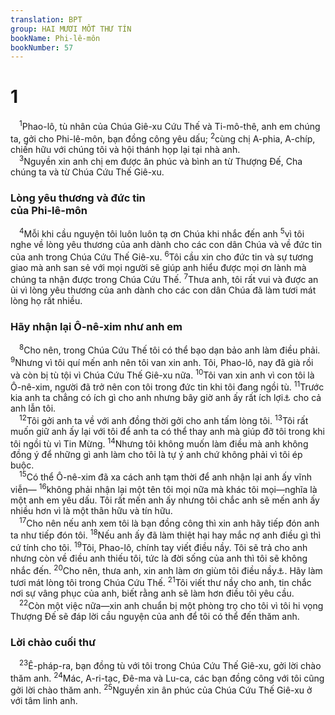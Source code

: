 ```yaml
---
translation: BPT
group: HAI MƯƠI MỐT THƯ TÍN
bookName: Phi-lê-môn 
bookNumber: 57
---
```


<div class="title"><h1>1</h1></div>
<span class="verse phil_1_1"> <sup>1</sup>Phao-lô, tù nhân của Chúa Giê-xu Cứu Thế và Ti-mô-thê, anh em chúng ta, gởi cho Phi-lê-môn, bạn đồng công yêu dấu;</span>
<span class="verse phil_1_2"><sup>2</sup>cùng chị A-phia, A-chíp, chiến hữu với chúng tôi và hội thánh họp lại tại nhà anh.<br/></span>
<span class="verse phil_1_3"> <sup>3</sup>Nguyền xin anh chị em được ân phúc và bình an từ Thượng Đế, Cha chúng ta và từ Chúa Cứu Thế Giê-xu.<br/></span>
<div class="title"><h3>Lòng yêu thương và đức tin<br/>của Phi-lê-môn</h3></div>
<span class="verse phil_1_4"> <sup>4</sup>Mỗi khi cầu nguyện tôi luôn luôn tạ ơn Chúa khi nhắc đến anh</span>
<span class="verse phil_1_5"><sup>5</sup>vì tôi nghe về lòng yêu thương của anh dành cho các con dân Chúa và về đức tin của anh trong Chúa Cứu Thế Giê-xu.</span>
<span class="verse phil_1_6"><sup>6</sup>Tôi cầu xin cho đức tin và sự tương giao mà anh san sẻ với mọi người sẽ giúp anh hiểu được mọi ơn lành mà chúng ta nhận được trong Chúa Cứu Thế.</span>
<span class="verse phil_1_7"><sup>7</sup>Thưa anh, tôi rất vui và được an ủi vì lòng yêu thương của anh dành cho các con dân Chúa đã làm tươi mát lòng họ rất nhiều.<br/></span>
<div class="title"><h3>Hãy nhận lại Ô-nê-xim như anh em</h3></div>
<span class="verse phil_1_8"> <sup>8</sup>Cho nên, trong Chúa Cứu Thế tôi có thể bạo dạn bảo anh làm điều phải.</span>
<span class="verse phil_1_9"><sup>9</sup>Nhưng vì tôi quí mến anh nên tôi van xin anh. Tôi, Phao-lô, nay đã già rồi và còn bị tù tội vì Chúa Cứu Thế Giê-xu nữa.</span>
<span class="verse phil_1_10"><sup>10</sup>Tôi van xin anh vì con tôi là Ô-nê-xim, người đã trở nên con tôi trong đức tin khi tôi đang ngồi tù.</span>
<span class="verse phil_1_11"><sup>11</sup>Trước kia anh ta chẳng có ích gì cho anh nhưng bây giờ anh ấy rất ích lợi<a data-toggle="tooltip" data-placement="bottom" title="Ô-nê-xim có nghĩa là “ích lợi” hay “hữu dụng.” Ở đây Phao-lô dùng lối chơi chữ.">⚓</a> cho cả anh lẫn tôi.<br/></span>
<span class="verse phil_1_12"> <sup>12</sup>Tôi gởi anh ta về với anh đồng thời gởi cho anh tấm lòng tôi.</span>
<span class="verse phil_1_13"><sup>13</sup>Tôi rất muốn giữ anh ấy lại với tôi để anh ta có thể thay anh mà giúp đỡ tôi trong khi tôi ngồi tù vì Tin Mừng.</span>
<span class="verse phil_1_14"><sup>14</sup>Nhưng tôi không muốn làm điều mà anh không đồng ý để những gì anh làm cho tôi là tự ý anh chứ không phải vì tôi ép buộc.<br/></span>
<span class="verse phil_1_15"> <sup>15</sup>Có thể Ô-nê-xim đã xa cách anh tạm thời để anh nhận lại anh ấy vĩnh viễn—</span>
<span class="verse phil_1_16"><sup>16</sup>không phải nhận lại một tên tôi mọi nữa mà khác tôi mọi—nghĩa là một anh em yêu dấu. Tôi rất mến anh ấy nhưng tôi chắc anh sẽ mến anh ấy nhiều hơn vì là một thân hữu và tín hữu.<br/></span>
<span class="verse phil_1_17"> <sup>17</sup>Cho nên nếu anh xem tôi là bạn đồng công thì xin anh hãy tiếp đón anh ta như tiếp đón tôi.</span>
<span class="verse phil_1_18"><sup>18</sup>Nếu anh ấy đã làm thiệt hại hay mắc nợ anh điều gì thì cứ tính cho tôi.</span>
<span class="verse phil_1_19"><sup>19</sup>Tôi, Phao-lô, chính tay viết điều nầy. Tôi sẽ trả cho anh nhưng còn về điều anh thiếu tôi, tức là đời sống của anh thì tôi sẽ không nhắc đến.</span>
<span class="verse phil_1_20"><sup>20</sup>Cho nên, thưa anh, xin anh làm ơn giùm tôi điều nầy<a data-toggle="tooltip" data-placement="bottom" title="Phao-lô cũng dùng lối chơi chữ của tên Ô-nê-xim, nhưng dùng hình thức động từ.">⚓</a>. Hãy làm tươi mát lòng tôi trong Chúa Cứu Thế.</span>
<span class="verse phil_1_21"><sup>21</sup>Tôi viết thư nầy cho anh, tin chắc nơi sự vâng phục của anh, biết rằng anh sẽ làm hơn điều tôi yêu cầu.<br/></span>
<span class="verse phil_1_22"> <sup>22</sup>Còn một việc nữa—xin anh chuẩn bị một phòng trọ cho tôi vì tôi hi vọng Thượng Đế sẽ đáp lời cầu nguyện của anh để tôi có thể đến thăm anh.<br/></span>
<div class="title"><h3>Lời chào cuối thư</h3></div>
<span class="verse phil_1_23"> <sup>23</sup>Ê-pháp-ra, bạn đồng tù với tôi trong Chúa Cứu Thế Giê-xu, gởi lời chào thăm anh.</span>
<span class="verse phil_1_24"><sup>24</sup>Mác, A-ri-tạc, Đê-ma và Lu-ca, các bạn đồng công với tôi cũng gởi lời chào thăm anh.</span>
<span class="verse phil_1_25"><sup>25</sup>Nguyền xin ân phúc của Chúa Cứu Thế Giê-xu ở với tâm linh anh.<br/></span>
